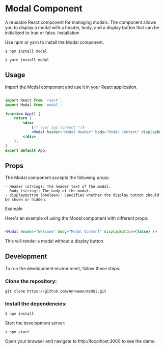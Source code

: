 # Modal Component

A reusable React component for managing modals. The component allows you to display a modal with a header, body, and a display button that can be initialized to true or false.
Installation

Use npm or yarn to install the Modal component.


```
$ npm install modal
```

```
$ yarn install modal
```


## Usage

Import the Modal component and use it in your React application.

```jsx

import React from 'react';
import Modal from 'modal';

function App() {
    return (
        <div>
            {/* Your app content */}
            <Modal header="Modal Header" body="Modal Content" displayButton={true} />
        </div>
    );
}
export default App;
```






## Props

The Modal component accepts the following props:

    - Header (string): The header text of the modal.
    - Body (string): The body of the modal.
    - displayButton (boolean): Specifies whether the display button should be shown or hidden.

Example

Here's an example of using the Modal component with different props:

```jsx

<Modal header="Welcome" body="Modal Content" displayButton={false} />

```

This will render a modal without a display button.

## Development

To run the development environment, follow these steps:

### Clone the repository:


```
git clone https://github.com/Annween/modal.git

```

### Install the dependencies:

```
$ npm install
```

Start the development server:
```
$ npm start
```

Open your browser and navigate to http://localhost:3000 to see the demo.



